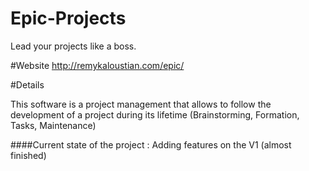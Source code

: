 # Epic-Projects
Lead your projects like a boss.

#Website
http://remykaloustian.com/epic/

#Details

This software is a project management that allows to follow the development of a project during its lifetime
(Brainstorming, Formation, Tasks, Maintenance)

####Current state of the project : Adding features on the V1 (almost finished)


